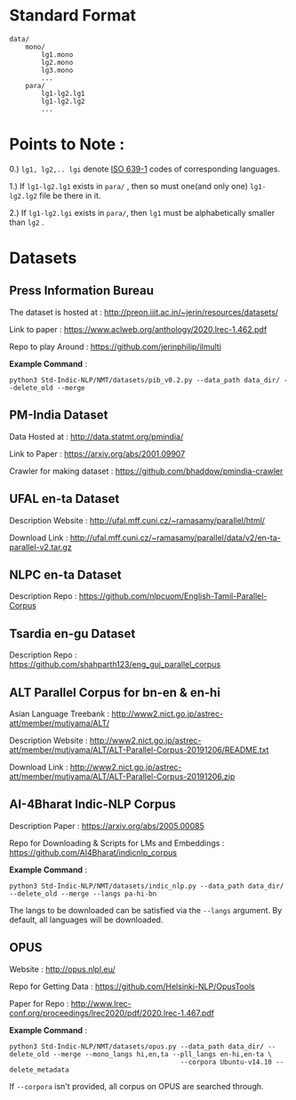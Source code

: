 # Standard Format

```
data/
    mono/
        lg1.mono
        lg2.mono
        lg3.mono
        ...
    para/
        lg1-lg2.lg1
        lg1-lg2.lg2
        ...
```

# Points to Note :

0.) ```lg1, lg2,.. lgi``` denote [ISO 639-1](https://en.wikipedia.org/wiki/List_of_ISO_639-1_codes) codes of corresponding languages.

1.) If ```lg1-lg2.lg1``` exists in ```para/``` , then so must one(and only one) ```lg1-lg2.lg2``` file be there in it.

2.) If ```lg1-lg2.lgi``` exists in ```para/```, then ```lg1``` must be alphabetically smaller than ```lg2``` .

# Datasets

## Press Information Bureau

The dataset is hosted at : http://preon.iiit.ac.in/~jerin/resources/datasets/

Link to paper : https://www.aclweb.org/anthology/2020.lrec-1.462.pdf

Repo to play Around : https://github.com/jerinphilip/ilmulti

**Example Command** : 
```
python3 Std-Indic-NLP/NMT/datasets/pib_v0.2.py --data_path data_dir/ --delete_old --merge
```

## PM-India Dataset

Data Hosted at : http://data.statmt.org/pmindia/

Link to Paper : https://arxiv.org/abs/2001.09907

Crawler for making dataset : https://github.com/bhaddow/pmindia-crawler

## UFAL en-ta Dataset

Description Website : http://ufal.mff.cuni.cz/~ramasamy/parallel/html/

Download Link : http://ufal.mff.cuni.cz/~ramasamy/parallel/data/v2/en-ta-parallel-v2.tar.gz

## NLPC en-ta Dataset

Description Repo : https://github.com/nlpcuom/English-Tamil-Parallel-Corpus

## Tsardia en-gu Dataset

Description Repo : https://github.com/shahparth123/eng_guj_parallel_corpus

## ALT Parallel Corpus for bn-en & en-hi

Asian Language Treebank : http://www2.nict.go.jp/astrec-att/member/mutiyama/ALT/

Description Website : http://www2.nict.go.jp/astrec-att/member/mutiyama/ALT/ALT-Parallel-Corpus-20191206/README.txt

Download Link : http://www2.nict.go.jp/astrec-att/member/mutiyama/ALT/ALT-Parallel-Corpus-20191206.zip

## AI-4Bharat Indic-NLP Corpus 

Description Paper : https://arxiv.org/abs/2005.00085

Repo for Downloading & Scripts for LMs and Embeddings : https://github.com/AI4Bharat/indicnlp_corpus

**Example Command** :

```
python3 Std-Indic-NLP/NMT/datasets/indic_nlp.py --data_path data_dir/ --delete_old --merge --langs pa-hi-bn
```
The langs to be downloaded can be satisfied via the ```--langs``` argument. By default, all languages will be downloaded.

## OPUS

Website : http://opus.nlpl.eu/

Repo for Getting Data : https://github.com/Helsinki-NLP/OpusTools

Paper for Repo : http://www.lrec-conf.org/proceedings/lrec2020/pdf/2020.lrec-1.467.pdf

**Example Command** :

```
python3 Std-Indic-NLP/NMT/datasets/opus.py --data_path data_dir/ --delete_old --merge --mono_langs hi,en,ta --pll_langs en-hi,en-ta \
                                           --corpora Ubuntu-v14.10 --delete_metadata
```

If ```--corpora``` isn't provided, all corpus on OPUS are searched through.
